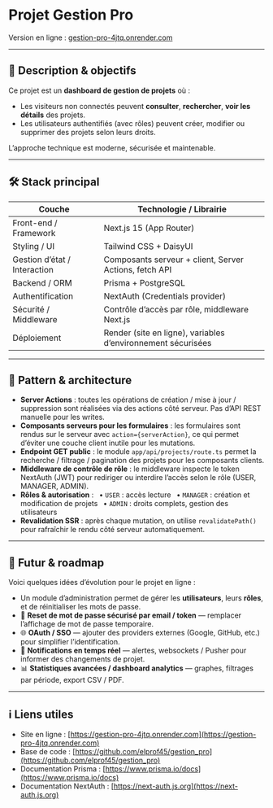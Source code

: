 # Projet Gestion Pro

Version en ligne : [gestion-pro-4jtq.onrender.com](https://gestion-pro-4jtq.onrender.com)

---

## 🚀 Description & objectifs

Ce projet est un **dashboard de gestion de projets** où :

* Les visiteurs non connectés peuvent **consulter**, **rechercher**, **voir les détails** des projets.
* Les utilisateurs authentifiés (avec rôles) peuvent créer, modifier ou supprimer des projets selon leurs droits.

L’approche technique est moderne, sécurisée et maintenable.

---

## 🛠️ Stack principal

| Couche                       | Technologie / Librairie                                      |
| ---------------------------- | ------------------------------------------------------------ |
| Front-end / Framework        | Next.js 15 (App Router)                                      |
| Styling / UI                 | Tailwind CSS + DaisyUI                                       |
| Gestion d’état / Interaction | Composants serveur + client, Server Actions, fetch API       |
| Backend / ORM                | Prisma + PostgreSQL                     |
| Authentification             | NextAuth (Credentials provider)                              |
| Sécurité / Middleware        | Contrôle d’accès par rôle, middleware Next.js                |
| Déploiement                  | Render (site en ligne), variables d’environnement sécurisées |

---

## 📐 Pattern & architecture

* **Server Actions** : toutes les opérations de création / mise à jour / suppression sont réalisées via des actions côté serveur. Pas d’API REST manuelle pour les writes.
* **Composants serveurs pour les formulaires** : les formulaires sont rendus sur le serveur avec `action={serverAction}`, ce qui permet d’éviter une couche client inutile pour les mutations.
* **Endpoint GET public** : le module `app/api/projects/route.ts` permet la recherche / filtrage / pagination des projets pour les composants clients.
* **Middleware de contrôle de rôle** : le middleware inspecte le token NextAuth (JWT) pour rediriger ou interdire l’accès selon le rôle (USER, MANAGER, ADMIN).
* **Rôles & autorisation** :
   • `USER` : accès lecture
   • `MANAGER` : création et modification de projets
   • `ADMIN` : droits complets, gestion des utilisateurs
* **Revalidation SSR** : après chaque mutation, on utilise `revalidatePath()` pour rafraîchir le rendu côté serveur automatiquement.

---

## 🌱 Futur & roadmap

Voici quelques idées d’évolution pour le projet en ligne :

* Un module d’administration permet de gérer les **utilisateurs**, leurs **rôles**, et de réinitialiser les mots de passe.
* 🔐 **Reset de mot de passe sécurisé par email / token** — remplacer l’affichage de mot de passe temporaire.
* 🌐 **OAuth / SSO** — ajouter des providers externes (Google, GitHub, etc.) pour simplifier l’identification.
* 📶 **Notifications en temps réel** — alertes, websockets / Pusher pour informer des changements de projet.
* 📊 **Statistiques avancées / dashboard analytics** — graphes, filtrages par période, export CSV / PDF.

---

## ℹ️ Liens utiles

* Site en ligne : [https://gestion-pro-4jtq.onrender.com](https://gestion-pro-4jtq.onrender.com)
* Base de code : [https://github.com/elprof45/gestion_pro](https://github.com/elprof45/gestion_pro)
* Documentation Prisma : [https://www.prisma.io/docs](https://www.prisma.io/docs)
* Documentation NextAuth : [https://next-auth.js.org](https://next-auth.js.org)